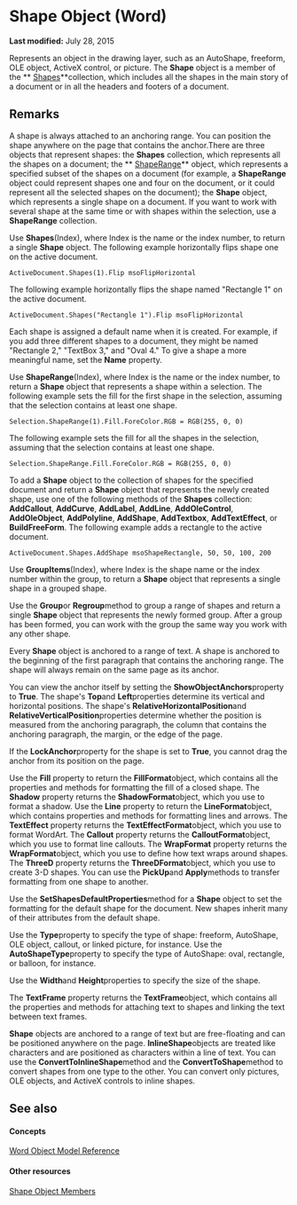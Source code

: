 
# Shape Object (Word)

 **Last modified:** July 28, 2015

Represents an object in the drawing layer, such as an AutoShape, freeform, OLE object, ActiveX control, or picture. The  **Shape** object is a member of the ** [Shapes](0907eed3-886e-8e73-0e5e-71f4b37ddd5b.md)**collection, which includes all the shapes in the main story of a document or in all the headers and footers of a document.

## Remarks

A shape is always attached to an anchoring range. You can position the shape anywhere on the page that contains the anchor.There are three objects that represent shapes: the  **Shapes** collection, which represents all the shapes on a document; the ** [ShapeRange](7112acc0-e241-16ef-77bc-101b72d05af0.md)** object, which represents a specified subset of the shapes on a document (for example, a **ShapeRange** object could represent shapes one and four on the document, or it could represent all the selected shapes on the document); the **Shape** object, which represents a single shape on a document. If you want to work with several shape at the same time or with shapes within the selection, use a **ShapeRange** collection.

Use  **Shapes**(Index), where Index is the name or the index number, to return a single  **Shape** object. The following example horizontally flips shape one on the active document.




```
ActiveDocument.Shapes(1).Flip msoFlipHorizontal
```

The following example horizontally flips the shape named "Rectangle 1" on the active document.




```
ActiveDocument.Shapes("Rectangle 1").Flip msoFlipHorizontal
```

Each shape is assigned a default name when it is created. For example, if you add three different shapes to a document, they might be named "Rectangle 2," "TextBox 3," and "Oval 4." To give a shape a more meaningful name, set the  **Name** property.

Use  **ShapeRange**(Index), where Index is the name or the index number, to return a  **Shape** object that represents a shape within a selection. The following example sets the fill for the first shape in the selection, assuming that the selection contains at least one shape.




```
Selection.ShapeRange(1).Fill.ForeColor.RGB = RGB(255, 0, 0)
```

The following example sets the fill for all the shapes in the selection, assuming that the selection contains at least one shape.




```
Selection.ShapeRange.Fill.ForeColor.RGB = RGB(255, 0, 0)
```

To add a  **Shape** object to the collection of shapes for the specified document and return a **Shape** object that represents the newly created shape, use one of the following methods of the **Shapes** collection: **AddCallout**,  **AddCurve**,  **AddLabel**,  **AddLine**,  **AddOleControl**,  **AddOleObject**,  **AddPolyline**,  **AddShape**,  **AddTextbox**,  **AddTextEffect**, or  **BuildFreeForm**. The following example adds a rectangle to the active document.




```
ActiveDocument.Shapes.AddShape msoShapeRectangle, 50, 50, 100, 200
```

Use  **GroupItems**(Index), where Index is the shape name or the index number within the group, to return a  **Shape** object that represents a single shape in a grouped shape.

Use the  **Group**or  **Regroup**method to group a range of shapes and return a single  **Shape** object that represents the newly formed group. After a group has been formed, you can work with the group the same way you work with any other shape.

Every  **Shape** object is anchored to a range of text. A shape is anchored to the beginning of the first paragraph that contains the anchoring range. The shape will always remain on the same page as its anchor.

You can view the anchor itself by setting the  **ShowObjectAnchors**property to  **True**. The shape's  **Top**and  **Left**properties determine its vertical and horizontal positions. The shape's  **RelativeHorizontalPosition**and  **RelativeVerticalPosition**properties determine whether the position is measured from the anchoring paragraph, the column that contains the anchoring paragraph, the margin, or the edge of the page.

If the  **LockAnchor**property for the shape is set to  **True**, you cannot drag the anchor from its position on the page.

Use the  **Fill** property to return the **FillFormat**object, which contains all the properties and methods for formatting the fill of a closed shape. The  **Shadow** property returns the **ShadowFormat**object, which you use to format a shadow. Use the  **Line** property to return the **LineFormat**object, which contains properties and methods for formatting lines and arrows. The  **TextEffect** property returns the **TextEffectFormat**object, which you use to format WordArt. The  **Callout** property returns the **CalloutFormat**object, which you use to format line callouts. The  **WrapFormat** property returns the **WrapFormat**object, which you use to define how text wraps around shapes. The  **ThreeD** property returns the **ThreeDFormat**object, which you use to create 3-D shapes. You can use the  **PickUp**and  **Apply**methods to transfer formatting from one shape to another.

Use the  **SetShapesDefaultProperties**method for a  **Shape** object to set the formatting for the default shape for the document. New shapes inherit many of their attributes from the default shape.

Use the  **Type**property to specify the type of shape: freeform, AutoShape, OLE object, callout, or linked picture, for instance. Use the  **AutoShapeType**property to specify the type of AutoShape: oval, rectangle, or balloon, for instance.

Use the  **Width**and  **Height**properties to specify the size of the shape.

The  **TextFrame** property returns the **TextFrame**object, which contains all the properties and methods for attaching text to shapes and linking the text between text frames.

 **Shape** objects are anchored to a range of text but are free-floating and can be positioned anywhere on the page. **InlineShape**objects are treated like characters and are positioned as characters within a line of text. You can use the  **ConvertToInlineShape**method and the  **ConvertToShape**method to convert shapes from one type to the other. You can convert only pictures, OLE objects, and ActiveX controls to inline shapes.


## See also


#### Concepts


 [Word Object Model Reference](be452561-b436-bb9b-6f94-3faa9a74a6fd.md)
#### Other resources


 [Shape Object Members](4aa8e2f4-5629-3922-11e4-df028bd1e1de.md)
